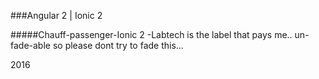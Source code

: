 ###Angular 2 | Ionic 2

#####Chauff-passenger-Ionic 2  -Labtech is the label that pays me.. un-fade-able so please dont try to fade this...

2016
